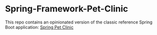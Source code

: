 # Spring-Framework-Pet-Clinic
This repo contains an opinionated version of the classic reference Spring Boot application: [Spring Pet Clinic](https://github.com/spring-projects/spring-petclinic)
